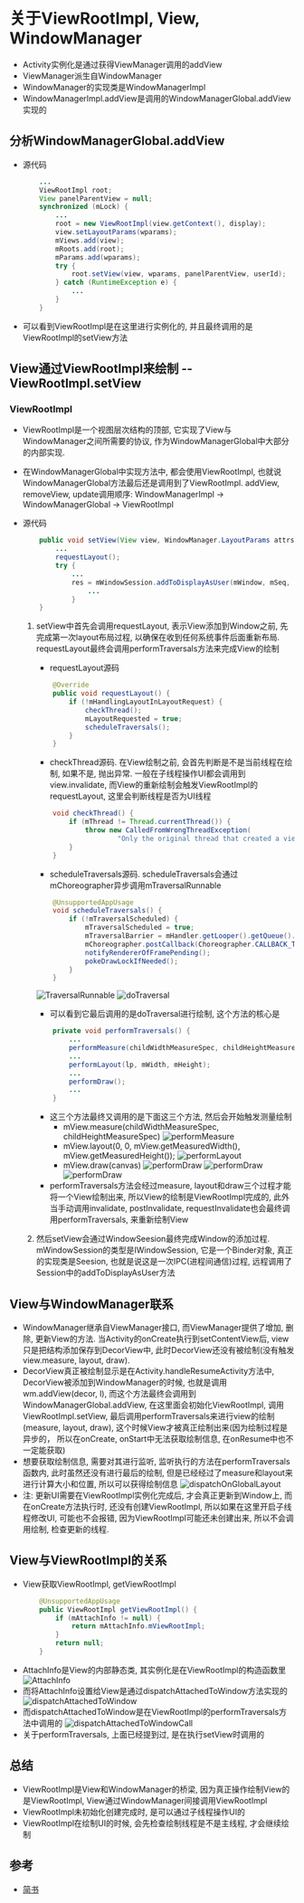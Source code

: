 # 关于ViewRootImpl, View, WindowManager
* Activity实例化是通过获得ViewManager调用的addView
* ViewManager派生自WindowManager
* WindowManager的实现类是WindowManagerImpl
* WindowManagerImpl.addView是调用的WindowManagerGlobal.addView实现的
## 分析WindowManagerGlobal.addView
* 源代码
    ```java
        ...
        ViewRootImpl root;
        View panelParentView = null;
        synchronized (mLock) {
            ...
            root = new ViewRootImpl(view.getContext(), display);
            view.setLayoutParams(wparams);
            mViews.add(view);
            mRoots.add(root);
            mParams.add(wparams);
            try {
                root.setView(view, wparams, panelParentView, userId);
            } catch (RuntimeException e) {
                ...
            }
        }
    ```
* 可以看到ViewRootImpl是在这里进行实例化的, 并且最终调用的是ViewRootImpl的setView方法
## View通过ViewRootImpl来绘制 -- ViewRootImpl.setView

### ViewRootImpl
* ViewRootImpl是一个视图层次结构的顶部, 它实现了View与WindowManager之间所需要的协议, 作为WindowManagerGlobal中大部分的内部实现. 
* 在WindowManagerGlobal中实现方法中, 都会使用ViewRootImpl, 也就说WindowManagerGlobal方法最后还是调用到了ViewRootImpl. addView, removeView, update调用顺序: WindowManagerImpl -> WindowManagerGlobal -> ViewRootImpl

* 源代码
    ```java
        public void setView(View view, WindowManager.LayoutParams attrs, View panelParentView, int userId) {
            ...
            requestLayout();
            try {
                ...
                res = mWindowSession.addToDisplayAsUser(mWindow, mSeq, mWindowAttributes, getHostVisibility(), mDisplay.getDisplayId(), userId, mTmpFrame, mAttachInfo.mContentInsets, mAttachInfo.mStableInsets, mAttachInfo.mDisplayCutout, inputChannel, mTempInsets, mTempControls);
                    ...
                } 
        }
    ```
    1. setView中首先会调用requestLayout, 表示View添加到Window之前, 先完成第一次layout布局过程, 以确保在收到任何系统事件后面重新布局. requestLayout最终会调用performTraversals方法来完成View的绘制
        * requestLayout源码
        ```java
            @Override
            public void requestLayout() {
                if (!mHandlingLayoutInLayoutRequest) {
                    checkThread();
                    mLayoutRequested = true;
                    scheduleTraversals();
                }
            }
        ```
        * checkThread源码. 在View绘制之前, 会首先判断是不是当前线程在绘制, 如果不是, 抛出异常. 一般在子线程操作UI都会调用到view.invalidate, 而View的重新绘制会触发ViewRootImpl的requestLayout, 这里会判断线程是否为UI线程
        ```java
            void checkThread() {
                if (mThread != Thread.currentThread()) {
                    throw new CalledFromWrongThreadException(
                            "Only the original thread that created a view hierarchy can touch its views.");
                }
            }
        ```
        * scheduleTraversals源码. scheduleTraversals会通过mChoreographer异步调用mTraversalRunnable
        ```java
            @UnsupportedAppUsage
            void scheduleTraversals() {
                if (!mTraversalScheduled) {
                    mTraversalScheduled = true;
                    mTraversalBarrier = mHandler.getLooper().getQueue().postSyncBarrier();
                    mChoreographer.postCallback(Choreographer.CALLBACK_TRAVERSAL, mTraversalRunnable, null);
                    notifyRendererOfFramePending();
                    pokeDrawLockIfNeeded();
                }
            }
        ```
        ![TraversalRunnable](4.1.TraversalRunnable.png)
        ![doTraversal](4.2.doTraversal.png)
        * 可以看到它最后调用的是doTraversal进行绘制, 这个方法的核心是
        ```java
            private void performTraversals() {
                ...
                performMeasure(childWidthMeasureSpec, childHeightMeasureSpec);
                ...
                performLayout(lp, mWidth, mHeight);
                ...
                performDraw();
                ...
            }
        ```
        * 这三个方法最终又调用的是下面这三个方法, 然后会开始触发测量绘制
            + mView.measure(childWidthMeasureSpec, childHeightMeasureSpec)
            ![performMeasure](4.3.performMeasure.png)
            + mView.layout(0, 0, mView.getMeasuredWidth(), mView.getMeasuredHeight());
            ![performLayout](4.4.performLayout.png)
            + mView.draw(canvas)
            ![performDraw](4.5.performDraw.png)
            ![performDraw](4.6.performDraw.png)
            ![performDraw](4.7.performDraw.png)
        * performTraversals方法会经过measure, layout和draw三个过程才能将一个View绘制出来, 所以View的绘制是ViewRootImpl完成的, 此外当手动调用invalidate, postInvalidate, requestInvalidate也会最终调用performTraversals, 来重新绘制View
        
    2. 然后setView会通过WindowSeesion最终完成Window的添加过程. mWindowSession的类型是IWindowSession, 它是一个Binder对象, 真正的实现类是Seesion, 也就是说这是一次IPC(进程间通信)过程, 远程调用了Session中的addToDisplayAsUser方法

## View与WindowManager联系
* WindowManager继承自ViewManager接口, 而ViewManager提供了增加, 删除, 更新View的方法. 当Activity的onCreate执行到setContentView后, view只是把结构添加保存到DecorView中, 此时DecorView还没有被绘制(没有触发view.measure, layout, draw).
* DecorView真正被绘制显示是在Activity.handleResumeActivity方法中, DecorView被添加到WindowManager的时候, 也就是调用wm.addView(decor, l), 而这个方法最终会调用到WindowManagerGlobal.addView, 在这里面会初始化ViewRootImpl, 调用ViewRootImpl.setView, 最后调用performTraversals来进行view的绘制(measure, layout, draw), 这个时候View才被真正绘制出来(因为绘制过程是异步的， 所以在onCreate, onStart中无法获取绘制信息, 在onResume中也不一定能获取)
* 想要获取绘制信息, 需要对其进行监听, 监听执行的方法在performTraversals函数内, 此时虽然还没有进行最后的绘制, 但是已经经过了measure和layout来进行计算大小和位置, 所以可以获得绘制信息
    ![dispatchOnGlobalLayout](4.8.performTraversals.dispatchOnGlobalLayout.png)
* 注: 更新UI需要在ViewRootImpl实例化完成后, 才会真正更新到Window上, 而在onCreate方法执行时, 还没有创建ViewRootImpl, 所以如果在这里开启子线程修改UI, 可能也不会报错, 因为ViewRootImpl可能还未创建出来, 所以不会调用绘制, 检查更新的线程.

## View与ViewRootImpl的关系
* View获取ViewRootImpl, getViewRootImpl
    ```java
        @UnsupportedAppUsage
        public ViewRootImpl getViewRootImpl() {
            if (mAttachInfo != null) {
                return mAttachInfo.mViewRootImpl;
            }
            return null;
        }
    ```
* AttachInfo是View的内部静态类, 其实例化是在ViewRootImpl的构造函数里
![AttachInfo](4.9.AttachInfo.png)
* 而将AttachInfo设置给View是通过dispatchAttachedToWindow方法实现的
![dispatchAttachedToWindow](4.10.dispatchAttachedToWindow.png)
* 而dispatchAttachedToWindow是在ViewRootImpl的performTraversals方法中调用的
![dispatchAttachedToWindowCall](4.11.dispatchAttachedToWindowCall.png)
* 关于performTraversals, 上面已经提到过, 是在执行setView时调用的

## 总结
* ViewRootImpl是View和WindowManager的桥梁, 因为真正操作绘制View的是ViewRootImpl, View通过WindowManager间接调用ViewRootImpl
* ViewRootImpl未初始化创建完成时, 是可以通过子线程操作UI的
* ViewRootImpl在绘制UI的时候, 会先检查绘制线程是不是主线程, 才会继续绘制

## 参考
* [简书](https://www.jianshu.com/p/9da7bfe18374)